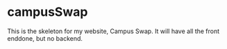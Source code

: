 # campusSwap
This is the skeleton for my website, Campus Swap.
It will have all the front enddone, but no backend.
